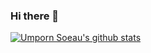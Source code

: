 ### Hi there 👋

[![Umporn Soeau's github stats](https://github-readme-stats.vercel.app/api?username=umpornsoeau)](https://github.com/umpornsoeau/)

<!--
**umpornsoeau/umpornsoeau** is a ✨ _special_ ✨ repository because its `README.md` (this file) appears on your GitHub profile.

Here are some ideas to get you started:

- 🔭 I’m currently working on ...
- 🌱 I’m currently learning ...
- 👯 I’m looking to collaborate on ...
- 🤔 I’m looking for help with ...
- 💬 Ask me about ...
- 📫 How to reach me: ...
- 😄 Pronouns: ...
- ⚡ Fun fact: ...
-->
